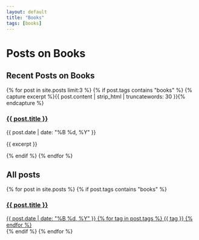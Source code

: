 ```yaml
---
layout: default
title: "Books"
tags: [books]
---
```


# Posts on Books

<section class="recent-posts">
    <h2>Recent Posts on Books</h2>
    <div>
        {% for post in site.posts limit:3 %}
            {% if post.tags contains "books" %}
            {% capture excerpt %}{{ post.content | strip_html | truncatewords: 30 }}{% endcapture %}
            <article>
                <h3 class="post-title">
                    <a href="{{ post.url }}">{{ post.title }} </a>
                </h3>
                <div>
                    <span class="post-date">{{ post.date | date: "%B %d, %Y" }}</span>
                </div>
                <p class="post-excerpt">{{ excerpt }}</p>
            </article>
            {% endif %}
        {% endfor %}
    </div>
</section>

<section class="Personal-posts">
    <h2>All posts</h2>
    <div class="post-cloud">
        {% for post in site.posts %}
            {% if post.tags contains "books" %}
            <a href="{{ post.url }}" class="post-preview-link">
                <article>
                    <h3 class="post-title">{{ post.title }}</h3>
                    <div class="post-meta">
                        <span class="post-date">{{ post.date | date: "%B %d, %Y" }}</span>
                        {% for tag in post.tags %}
                            <span class="post-tag">{{ tag }}</span>
                        {% endfor %}
                    </div>
                </article>
            </a>
            {% endif %}
        {% endfor %}
    </div>
</section>
